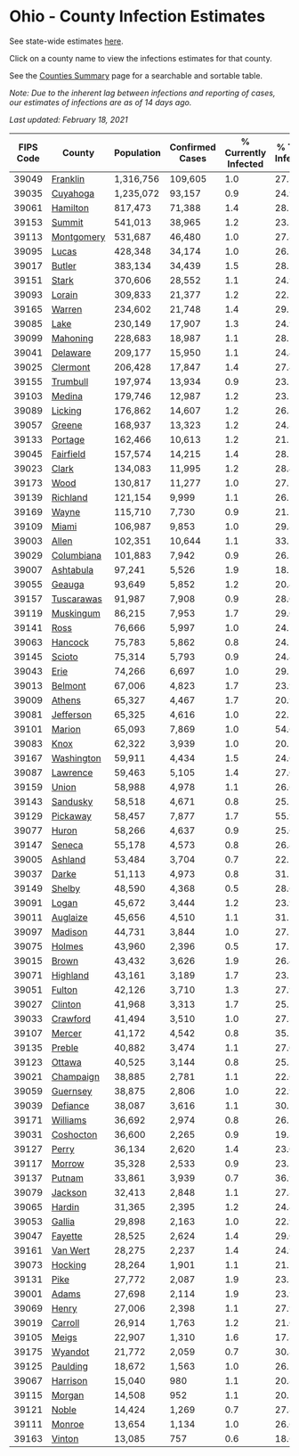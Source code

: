 # Ohio - County Infection Estimates

See state-wide estimates [here](/infections/us-oh).

Click on a county name to view the infections estimates for that county.

See the [Counties Summary](/infections/summary-counties) page for a searchable and sortable table.

*Note: Due to the inherent lag between infections and reporting of cases, our estimates of infections are as of 14 days ago.*

*Last updated: February 18, 2021*

|   FIPS Code |                   County |   Population |   Confirmed Cases |   % Currently Infected |   % Total Infected |
|-------------|--------------------------|--------------|-------------------|------------------------|--------------------|
|       39049 |     [Franklin](franklin) |    1,316,756 |           109,605 |                    1.0 |               27.3 |
|       39035 |     [Cuyahoga](cuyahoga) |    1,235,072 |            93,157 |                    0.9 |               24.9 |
|       39061 |     [Hamilton](hamilton) |      817,473 |            71,388 |                    1.4 |               28.2 |
|       39153 |         [Summit](summit) |      541,013 |            38,965 |                    1.2 |               23.3 |
|       39113 | [Montgomery](montgomery) |      531,687 |            46,480 |                    1.0 |               27.8 |
|       39095 |           [Lucas](lucas) |      428,348 |            34,174 |                    1.0 |               26.7 |
|       39017 |         [Butler](butler) |      383,134 |            34,439 |                    1.5 |               28.5 |
|       39151 |           [Stark](stark) |      370,606 |            28,552 |                    1.1 |               24.9 |
|       39093 |         [Lorain](lorain) |      309,833 |            21,377 |                    1.2 |               22.5 |
|       39165 |         [Warren](warren) |      234,602 |            21,748 |                    1.4 |               29.5 |
|       39085 |             [Lake](lake) |      230,149 |            17,907 |                    1.3 |               24.9 |
|       39099 |     [Mahoning](mahoning) |      228,683 |            18,987 |                    1.1 |               28.1 |
|       39041 |     [Delaware](delaware) |      209,177 |            15,950 |                    1.1 |               24.4 |
|       39025 |     [Clermont](clermont) |      206,428 |            17,847 |                    1.4 |               27.4 |
|       39155 |     [Trumbull](trumbull) |      197,974 |            13,934 |                    0.9 |               23.2 |
|       39103 |         [Medina](medina) |      179,746 |            12,987 |                    1.2 |               23.2 |
|       39089 |       [Licking](licking) |      176,862 |            14,607 |                    1.2 |               26.3 |
|       39057 |         [Greene](greene) |      168,937 |            13,323 |                    1.2 |               24.8 |
|       39133 |       [Portage](portage) |      162,466 |            10,613 |                    1.2 |               21.1 |
|       39045 |   [Fairfield](fairfield) |      157,574 |            14,215 |                    1.4 |               28.7 |
|       39023 |           [Clark](clark) |      134,083 |            11,995 |                    1.2 |               28.4 |
|       39173 |             [Wood](wood) |      130,817 |            11,277 |                    1.0 |               27.7 |
|       39139 |     [Richland](richland) |      121,154 |             9,999 |                    1.1 |               26.5 |
|       39169 |           [Wayne](wayne) |      115,710 |             7,730 |                    0.9 |               21.5 |
|       39109 |           [Miami](miami) |      106,987 |             9,853 |                    1.0 |               29.8 |
|       39003 |           [Allen](allen) |      102,351 |            10,644 |                    1.1 |               33.2 |
|       39029 | [Columbiana](columbiana) |      101,883 |             7,942 |                    0.9 |               26.3 |
|       39007 |   [Ashtabula](ashtabula) |       97,241 |             5,526 |                    1.9 |               18.1 |
|       39055 |         [Geauga](geauga) |       93,649 |             5,852 |                    1.2 |               20.4 |
|       39157 | [Tuscarawas](tuscarawas) |       91,987 |             7,908 |                    0.9 |               28.0 |
|       39119 |   [Muskingum](muskingum) |       86,215 |             7,953 |                    1.7 |               29.0 |
|       39141 |             [Ross](ross) |       76,666 |             5,997 |                    1.0 |               24.7 |
|       39063 |       [Hancock](hancock) |       75,783 |             5,862 |                    0.8 |               24.7 |
|       39145 |         [Scioto](scioto) |       75,314 |             5,793 |                    0.9 |               24.4 |
|       39043 |             [Erie](erie) |       74,266 |             6,697 |                    1.0 |               29.1 |
|       39013 |       [Belmont](belmont) |       67,006 |             4,823 |                    1.7 |               23.9 |
|       39009 |         [Athens](athens) |       65,327 |             4,467 |                    1.7 |               20.9 |
|       39081 |   [Jefferson](jefferson) |       65,325 |             4,616 |                    1.0 |               22.7 |
|       39101 |         [Marion](marion) |       65,093 |             7,869 |                    1.0 |               54.6 |
|       39083 |             [Knox](knox) |       62,322 |             3,939 |                    1.0 |               20.1 |
|       39167 | [Washington](washington) |       59,911 |             4,434 |                    1.5 |               24.0 |
|       39087 |     [Lawrence](lawrence) |       59,463 |             5,105 |                    1.4 |               27.0 |
|       39159 |           [Union](union) |       58,988 |             4,978 |                    1.1 |               26.6 |
|       39143 |     [Sandusky](sandusky) |       58,518 |             4,671 |                    0.8 |               25.7 |
|       39129 |     [Pickaway](pickaway) |       58,457 |             7,877 |                    1.7 |               55.9 |
|       39077 |           [Huron](huron) |       58,266 |             4,637 |                    0.9 |               25.6 |
|       39147 |         [Seneca](seneca) |       55,178 |             4,573 |                    0.8 |               26.4 |
|       39005 |       [Ashland](ashland) |       53,484 |             3,704 |                    0.7 |               22.1 |
|       39037 |           [Darke](darke) |       51,113 |             4,973 |                    0.8 |               31.5 |
|       39149 |         [Shelby](shelby) |       48,590 |             4,368 |                    0.5 |               28.6 |
|       39091 |           [Logan](logan) |       45,672 |             3,444 |                    1.2 |               23.9 |
|       39011 |     [Auglaize](auglaize) |       45,656 |             4,510 |                    1.1 |               31.2 |
|       39097 |       [Madison](madison) |       44,731 |             3,844 |                    1.0 |               27.7 |
|       39075 |         [Holmes](holmes) |       43,960 |             2,396 |                    0.5 |               17.2 |
|       39015 |           [Brown](brown) |       43,432 |             3,626 |                    1.9 |               26.4 |
|       39071 |     [Highland](highland) |       43,161 |             3,189 |                    1.7 |               23.2 |
|       39051 |         [Fulton](fulton) |       42,126 |             3,710 |                    1.3 |               27.9 |
|       39027 |       [Clinton](clinton) |       41,968 |             3,313 |                    1.7 |               25.1 |
|       39033 |     [Crawford](crawford) |       41,494 |             3,510 |                    1.0 |               27.3 |
|       39107 |         [Mercer](mercer) |       41,172 |             4,542 |                    0.8 |               35.1 |
|       39135 |         [Preble](preble) |       40,882 |             3,474 |                    1.1 |               27.0 |
|       39123 |         [Ottawa](ottawa) |       40,525 |             3,144 |                    0.8 |               25.3 |
|       39021 |   [Champaign](champaign) |       38,885 |             2,781 |                    1.1 |               22.6 |
|       39059 |     [Guernsey](guernsey) |       38,875 |             2,806 |                    1.0 |               22.9 |
|       39039 |     [Defiance](defiance) |       38,087 |             3,616 |                    1.1 |               30.1 |
|       39171 |     [Williams](williams) |       36,692 |             2,974 |                    0.8 |               26.1 |
|       39031 |   [Coshocton](coshocton) |       36,600 |             2,265 |                    0.9 |               19.8 |
|       39127 |           [Perry](perry) |       36,134 |             2,620 |                    1.4 |               23.0 |
|       39117 |         [Morrow](morrow) |       35,328 |             2,533 |                    0.9 |               23.3 |
|       39137 |         [Putnam](putnam) |       33,861 |             3,939 |                    0.7 |               36.9 |
|       39079 |       [Jackson](jackson) |       32,413 |             2,848 |                    1.1 |               27.8 |
|       39065 |         [Hardin](hardin) |       31,365 |             2,395 |                    1.2 |               24.4 |
|       39053 |         [Gallia](gallia) |       29,898 |             2,163 |                    1.0 |               22.9 |
|       39047 |       [Fayette](fayette) |       28,525 |             2,624 |                    1.4 |               29.0 |
|       39161 |     [Van Wert](van-wert) |       28,275 |             2,237 |                    1.4 |               24.9 |
|       39073 |       [Hocking](hocking) |       28,264 |             1,901 |                    1.1 |               21.7 |
|       39131 |             [Pike](pike) |       27,772 |             2,087 |                    1.9 |               23.3 |
|       39001 |           [Adams](adams) |       27,698 |             2,114 |                    1.9 |               23.9 |
|       39069 |           [Henry](henry) |       27,006 |             2,398 |                    1.1 |               27.9 |
|       39019 |       [Carroll](carroll) |       26,914 |             1,763 |                    1.2 |               21.0 |
|       39105 |           [Meigs](meigs) |       22,907 |             1,310 |                    1.6 |               17.8 |
|       39175 |       [Wyandot](wyandot) |       21,772 |             2,059 |                    0.7 |               30.8 |
|       39125 |     [Paulding](paulding) |       18,672 |             1,563 |                    1.0 |               26.5 |
|       39067 |     [Harrison](harrison) |       15,040 |               980 |                    1.1 |               20.8 |
|       39115 |         [Morgan](morgan) |       14,508 |               952 |                    1.1 |               20.7 |
|       39121 |           [Noble](noble) |       14,424 |             1,269 |                    0.7 |               27.8 |
|       39111 |         [Monroe](monroe) |       13,654 |             1,134 |                    1.0 |               26.6 |
|       39163 |         [Vinton](vinton) |       13,085 |               757 |                    0.6 |               18.6 |